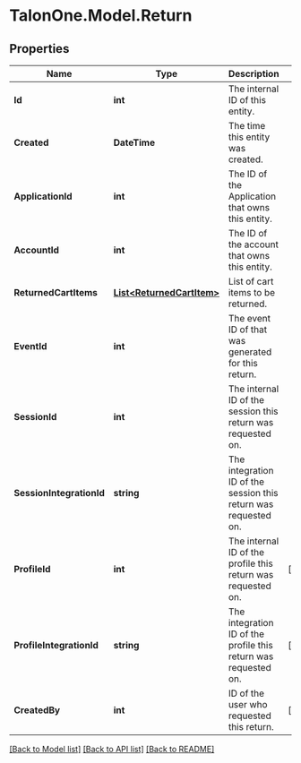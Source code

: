 # TalonOne.Model.Return
## Properties

Name | Type | Description | Notes
------------ | ------------- | ------------- | -------------
**Id** | **int** | The internal ID of this entity. | 
**Created** | **DateTime** | The time this entity was created. | 
**ApplicationId** | **int** | The ID of the Application that owns this entity. | 
**AccountId** | **int** | The ID of the account that owns this entity. | 
**ReturnedCartItems** | [**List&lt;ReturnedCartItem&gt;**](ReturnedCartItem.md) | List of cart items to be returned. | 
**EventId** | **int** | The event ID of that was generated for this return. | 
**SessionId** | **int** | The internal ID of the session this return was requested on. | 
**SessionIntegrationId** | **string** | The integration ID of the session this return was requested on. | 
**ProfileId** | **int** | The internal ID of the profile this return was requested on. | [optional] 
**ProfileIntegrationId** | **string** | The integration ID of the profile this return was requested on. | [optional] 
**CreatedBy** | **int** | ID of the user who requested this return. | [optional] 

[[Back to Model list]](../README.md#documentation-for-models) [[Back to API list]](../README.md#documentation-for-api-endpoints) [[Back to README]](../README.md)

